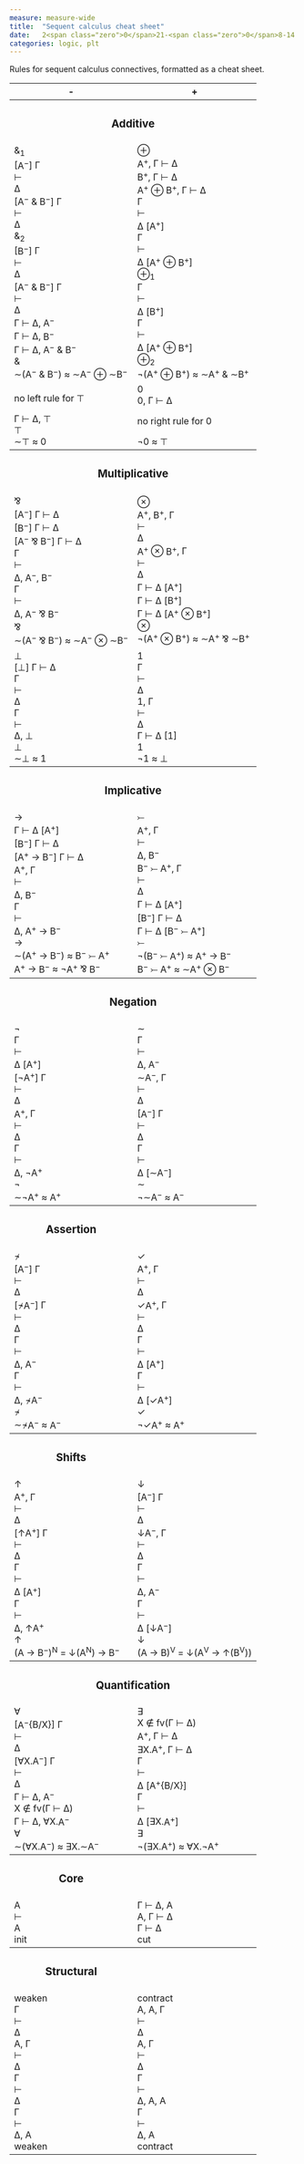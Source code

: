 ```yaml
---
measure: measure-wide
title:  "Sequent calculus cheat sheet"
date:   2<span class="zero">0</span>21-<span class="zero">0</span>8-14 23:<span class="zero">0</span>1:<span class="zero">0</span>2
categories: logic, plt
---
```


Rules for sequent calculus connectives, formatted as a cheat sheet.

<!--more-->

<link rel="stylesheet" type="text/css" href="https://cdn.rawgit.com/dreampulse/computer-modern-web-font/master/fonts.css">

<table class="borderless">
  <colgroup>
    <col class="negative">
    <col class="positive">
  </colgroup>
  <thead>
    <tr>
      <th class="neg">-</th>
      <th class="pos">+</th>
    </tr>
  </thead>
  <tbody>
    <tr>
      <th colspan="2">
        <h3 id="additive">Additive</h3>
      </th>
    </tr>
    <tr>
      <td>
        <div class="connective">
          <div class="column">
            <div class="rule left">
              <div class="label"><span class="with op">&amp;</span><sub>1</sub></div>
              <div class="inference">
                <div class="premise Γ"><span class="focus">[<span class="var neg">A<sup>−</sup></span>]</span> <span class="Γ">Γ</span></div>
                <div class="premise turnstile"><span class="turnstile">⊢</span></div>
                <div class="premise Δ"><span class="Δ">Δ</span></div>
                <span class="line-of-inference"></span>
                <div class="conclusion Γ"><span class="focus">[<span class="with"><span class="var neg">A<sup>−</sup></span> <span class="with op">&amp;</span> <span class="var neg">B<sup>−</sup></span></span>]</span> <span class="Γ">Γ</span></div>
                <div class="conclusion turnstile"><span class="turnstile">⊢</span></div>
                <div class="conclusion Δ"><span class="Δ">Δ</span></div>
              </div>
            </div>
            <div class="rule right">
              <div class="label"><span class="with op">&amp;</span><sub>2</sub></div>
              <div class="inference">
                <div class="premise Γ"><span class="focus">[<span class="var neg">B<sup>−</sup></span>]</span> <span class="Γ">Γ</span></div>
                <div class="premise turnstile"><span class="turnstile">⊢</span></div>
                <div class="premise Δ"><span class="Δ">Δ</span></div>
                <span class="line-of-inference"></span>
                <div class="conclusion Γ"><span class="focus">[<span class="with"><span class="var neg">A<sup>−</sup></span> <span class="with op">&amp;</span> <span class="var neg">B<sup>−</sup></span></span>]</span> <span class="Γ">Γ</span></div>
                <div class="conclusion turnstile"><span class="turnstile">⊢</span></div>
                <div class="conclusion Δ"><span class="Δ">Δ</span></div>
              </div>
            </div>
          </div>
          <div class="rule">
            <div class="inference">
              <div class="premises">
                <div class="premise"><span class="Γ">Γ</span> <span class="turnstile">⊢</span> <span class="Δ">Δ</span>, <span class="var neg">A<sup>−</sup></span></div>
                <div class="premise"><span class="Γ">Γ</span> <span class="turnstile">⊢</span> <span class="Δ">Δ</span>, <span class="var neg">B<sup>−</sup></span></div>
              </div>
              <span class="line-of-inference"></span>
              <div class="conclusion"><span class="Γ">Γ</span> <span class="turnstile">⊢</span> <span class="Δ">Δ</span>, <span class="with"><span class="var neg">A<sup>−</sup></span> <span class="with op">&amp;</span> <span class="var neg">B<sup>−</sup></span></span></div>
            </div>
            <div class="label"><span class="with op">&amp;</span></div>
          </div>
          <div class="connective">
            <div class="equivalence">
              <span class="negate"><span class="op">∼</span>(<span class="with"><span class="var neg">A<sup>−</sup></span> <span class="with op">&amp;</span> <span class="var neg">B<sup>−</sup></span></span>)</span> ≈ <span class="negate"><span class="op">∼</span></span><span class="var neg">A<sup>−</sup></span> <span class="sum op">⊕</span> <span class="negate"><span class="op">∼</span></span><span class="var neg">B<sup>−</sup></span>
            </div>
          </div>
        </div>
      </td>
      <td>
        <div class="connective">
          <div class="rule">
            <div class="label"><span class="sum op">⊕</span></div>
            <div class="inference">
              <div class="premises">
                <div class="premise"><span class="var pos">A<sup>+</sup></span>, <span class="Γ">Γ</span> <span class="turnstile">⊢</span> <span class="Δ">Δ</span></div>
                <div class="premise"><span class="var pos">B<sup>+</sup></span>, <span class="Γ">Γ</span> <span class="turnstile">⊢</span> <span class="Δ">Δ</span></div>
              </div>
              <span class="line-of-inference"></span>
              <div class="conclusion"><span class="sum"><span class="var pos">A<sup>+</sup></span> <span class="sum op">⊕</span> <span class="var pos">B<sup>+</sup></span></span>, <span class="Γ">Γ</span> <span class="turnstile">⊢</span> <span class="Δ">Δ</span></div>
            </div>
          </div>
          <div class="column">
            <div class="rule">
              <div class="inference">
                <div class="premise Γ"><span class="Γ">Γ</span></div>
                <div class="premise turnstile"><span class="turnstile">⊢</span></div>
                <div class="premise Δ"><span class="Δ">Δ</span> <span class="focus">[<span class="var pos">A<sup>+</sup></span>]</span></div>
                <span class="line-of-inference"></span>
                <div class="conclusion Γ"><span class="Γ">Γ</span></div>
                <div class="conclusion turnstile"><span class="turnstile">⊢</span></div>
                <div class="conclusion Δ"><span class="Δ">Δ</span> <span class="focus">[<span class="sum"><span class="var pos">A<sup>+</sup></span> <span class="sum op">⊕</span> <span class="var pos">B<sup>+</sup></span></span>]</span></div>
              </div>
              <div class="label"><span class="sum op">⊕</span><sub>1</sub></div>
            </div>
            <div class="rule">
              <div class="inference">
                <div class="premise Γ"><span class="Γ">Γ</span></div>
                <div class="premise turnstile"><span class="turnstile">⊢</span></div>
                <div class="premise Δ"><span class="Δ">Δ</span> <span class="focus">[<span class="var pos">B<sup>+</sup></span>]</span></div>
                <span class="line-of-inference"></span>
                <div class="conclusion Γ"><span class="Γ">Γ</span></div>
                <div class="conclusion turnstile"><span class="turnstile">⊢</span></div>
                <div class="conclusion Δ"><span class="Δ">Δ</span> <span class="focus">[<span class="sum"><span class="var pos">A<sup>+</sup></span> <span class="sum op">⊕</span> <span class="var pos">B<sup>+</sup></span></span>]</span></div>
              </div>
              <div class="label"><span class="sum op">⊕</span><sub>2</sub></div>
            </div>
          </div>
          <div class="connective">
            <div class="equivalence">
              <span class="not"><span class="op">¬</span>(<span class="sum"><span class="var pos">A<sup>+</sup></span> <span class="op">⊕</span> <span class="var pos">B<sup>+</sup></span></span>)</span> ≈ <span class="with"><span class="negate"><span class="op">∼</span><span class="var pos">A<sup>+</sup></span></span> <span class="op">&amp;</span> <span class="negate"><span class="op">∼</span><span class="var pos">B<sup>+</sup></span></span></span>
            </div>
          </div>
        </div>
      </td>
    </tr>
    <tr>
      <td>
        <div class="connective">
          <div class="rule">
            <p>no left rule for <span class="top">⊤</span></p>
          </div>
          <div class="rule">
            <div class="inference">
              <div class="axiom"></div>
              <span class="line-of-inference"></span>
              <div class="conclusion"><span class="Γ">Γ</span> <span class="turnstile">⊢</span> <span class="Δ">Δ</span>, <span class="top">⊤</span></div>
            </div>
            <div class="label"><span class="top">⊤</span></div>
          </div>
          <div class="connective">
            <d iv class="equivalence">
              <span class="negate"><span class="op">∼</span></span><span class="top">⊤</span> ≈ <span class="zero">0</span>
            </div>
          </div>
        </div>
      </td>
      <td>
        <div class="connective">
          <div class="rule">
            <div class="label"><span class="zero">0</span></div>
            <div class="inference">
              <div class="axiom"></div>
              <span class="line-of-inference"></span>
              <div class="conclusion"><span class="zero">0</span>, <span class="Γ">Γ</span> <span class="turnstile">⊢</span> <span class="Δ">Δ</span></div>
            </div>
          </div>
          <div class="rule">
            <p>no right rule for <span class="zero">0</span></p>
          </div>
          <div class="connective">
            <div class="equivalence">
              <span class="not"><span class="op">¬</span><span class="zero">0</span></span> ≈ <span class="top">⊤</span>
            </div>
          </div>
        </div>
      </td>
    </tr>
  </tbody>
  <tbody>
    <tr>
      <th colspan="2">
        <h3 id="multiplicative">Multiplicative</h3>
      </th>
    </tr>
    <tr>
      <td>
        <div class="connective">
          <div class="rule">
            <div class="label"><span class="par op">⅋</span></div>
            <div class="inference">
              <div class="premises">
                <div class="premise"><span class="focus">[<span class="var neg">A<sup>−</sup></span>]</span> <span class="Γ">Γ</span> <span class="turnstile">⊢</span> <span class="Δ">Δ</span></div>
                <div class="premise"><span class="focus">[<span class="var neg">B<sup>−</sup></span>]</span> <span class="Γ">Γ</span> <span class="turnstile">⊢</span> <span class="Δ">Δ</span></div>
              </div>
              <span class="line-of-inference"></span>
              <div class="conclusion"><span class="focus">[<span class="par"><span class="var neg">A<sup>−</sup></span> <span class="op">⅋</span> <span class="var neg">B<sup>−</sup></span></span>]</span> <span class="Γ">Γ</span> <span class="turnstile">⊢</span> <span class="Δ">Δ</span></div>
            </div>
          </div>
          <div class="rule">
            <div class="inference">
              <div class="premise Γ"><span class="Γ">Γ</span></div>
              <div class="premise turnstile"><span class="turnstile">⊢</span></div>
              <div class="premise Δ"><span class="Δ">Δ</span>, <span class="var neg">A<sup>−</sup></span>, <span class="var neg">B<sup>−</sup></span></div>
              <span class="line-of-inference"></span>
              <div class="conclusion Γ"><span class="Γ">Γ</span></div>
              <div class="conclusion turnstile"><span class="turnstile">⊢</span></div>
              <div class="conclusion Δ"><span class="Δ">Δ</span>, <span class="par"><span class="var neg">A<sup>−</sup></span> <span class="op">⅋</span> <span class="var neg">B<sup>−</sup></span></span></div>
            </div>
            <div class="label"><span class="par op">⅋</span></div>
          </div>
          <div class="connective">
            <div class="equivalence">
              <span class="negate"><span class="op">∼</span>(<span class="par"><span class="var neg">A<sup>−</sup></span> <span class="op">⅋</span> <span class="var neg">B<sup>−</sup></span></span>)</span> ≈ <span class="tensor"><span class="negate"><span class="op">∼</span></span><span class="var neg">A<sup>−</sup></span> <span class="op">⊗</span> <span class="negate"><span class="op">∼</span></span><span class="var neg">B<sup>−</sup></span></span>
            </div>
          </div>
        </div>
      </td>
      <td>
        <div class="connective">
          <div class="rule">
            <div class="label"><span class="tensor op">⊗</span></div>
            <div class="inference">
              <div class="premise Γ"><span class="var pos">A<sup>+</sup></span>, <span class="var pos">B<sup>+</sup></span>, <span class="Γ">Γ</span></div>
              <div class="premise turnstile"><span class="turnstile">⊢</span></div>
              <div class="premise Δ"><span class="Δ">Δ</span></div>
              <span class="line-of-inference"></span>
              <div class="conclusion Γ"><span class="tensor"><span class="var pos">A<sup>+</sup></span> <span class="op">⊗</span> <span class="var pos">B<sup>+</sup></span></span>, <span class="Γ">Γ</span></div>
              <div class="conclusion turnstile"><span class="turnstile">⊢</span></div>
              <div class="conclusion Δ"><span class="Δ">Δ</span></div>
            </div>
          </div>
          <div class="rule">
            <div class="inference">
              <div class="premises">
                <div class="premise"><span class="Γ">Γ</span> <span class="turnstile">⊢</span> <span class="Δ">Δ</span> <span class="focus">[<span class="var pos">A<sup>+</sup></span>]</span></div>
                <div class="premise"><span class="Γ">Γ</span> <span class="turnstile">⊢</span> <span class="Δ">Δ</span> <span class="focus">[<span class="var pos">B<sup>+</sup></span>]</span></div>
              </div>
              <span class="line-of-inference"></span>
              <div class="conclusion"><span class="Γ">Γ</span> <span class="turnstile">⊢</span> <span class="Δ">Δ</span> <span class="focus">[<span class="tensor"><span class="var pos">A<sup>+</sup></span> <span class="op">⊗</span> <span class="var pos">B<sup>+</sup></span></span>]</span></div>
            </div>
            <div class="label"><span class="tensor op">⊗</span></div>
          </div>
          <div class="connective">
            <div class="equivalence">
              <span class="not"><span class="op">¬</span></span>(<span class="tensor"><span class="var pos">A<sup>+</sup></span> <span class="op">⊗</span> <span class="var pos">B<sup>+</sup></span></span>) ≈ <span class="par"><span class="not op">∼</span><span class="var pos">A<sup>+</sup></span> <span class="op">⅋</span> <span class="not op">∼</span><span class="var pos">B<sup>+</sup></span></span>
            </div>
          </div>
        </div>
      </td>
    </tr>
    <tr>
      <td>
        <div class="connective">
          <div class="rule">
            <div class="label"><span class="bottom R">⊥</span></div>
            <div class="inference">
              <div class="axiom"></div>
              <span class="line-of-inference"></span>
              <div class="conclusion"><span class="focus">[<span class="bottom R">⊥</span>]</span> <span class="Γ">Γ</span> <span class="turnstile R">⊢</span> <span class="Δ">Δ</span></div>
            </div>
          </div>
          <div class="rule">
            <div class="inference">
              <div class="premise Γ"><span class="Γ">Γ</span></div>
              <div class="premise turnstile"><span class="turnstile R">⊢</span></div>
              <div class="premise Δ"><span class="Δ">Δ</span></div>
              <span class="line-of-inference"></span>
              <div class="conclusion Γ"><span class="Γ">Γ</span></div>
              <div class="conclusion turnstile"><span class="turnstile R">⊢</span></div>
              <div class="conclusion Δ"><span class="Δ">Δ</span>, <span class="bottom R">⊥</span></div>
            </div>
            <div class="label"><span class="bottom R">⊥</span></div>
          </div>
          <div class="connective">
            <div class="equivalence">
              <span class="negate"><span class="op">∼</span><span class="bottom R">⊥</span></span> ≈ <span class="one E">1</span>
            </div>
          </div>
        </div>
      </td>
      <td>
        <div class="connective">
          <div class="rule">
            <div class="label"><span class="one E">1</span></div>
            <div class="inference">
              <div class="premise Γ"><span class="Γ">Γ</span></div>
              <div class="premise turnstile"><span class="turnstile E">⊢</span></div>
              <div class="premise Δ"><span class="Δ">Δ</span></div>
              <span class="line-of-inference"></span>
              <div class="conclusion Γ"><span class="one E">1</span>, <span class="Γ">Γ</span></div>
              <div class="conclusion turnstile"><span class="turnstile E">⊢</span></div>
              <div class="conclusion Δ"><span class="Δ">Δ</span></div>
            </div>
          </div>
          <div class="rule">
            <div class="inference">
              <div class="axiom"></div>
              <span class="line-of-inference"></span>
              <div class="conclusion"><span class="Γ">Γ</span> <span class="turnstile E">⊢</span> <span class="Δ">Δ</span> <span class="focus">[<span class="one E">1</span>]</span></div>
            </div>
            <div class="label"><span class="one E">1</span></div>
          </div>
          <div class="connective">
            <div class="equivalence">
              <span class="not"><span class="op">¬</span></span><span class="one E">1</span> ≈ <span class="bottom R">⊥</span>
            </div>
          </div>
        </div>
      </td>
    </tr>
  </tbody>
  <tbody>
    <tr>
      <th colspan="2">
        <h3 id="implicative">Implicative</h3>
      </th>
    </tr>
    <tr>
      <td>
        <div class="connective">
          <div class="rule">
            <div class="label"><span class="implication op">→</span></div>
            <div class="inference">
              <div class="premises">
                <div class="premise"><span class="Γ">Γ</span> <span class="turnstile">⊢</span> <span class="Δ">Δ</span> <span class="focus">[<span class="var pos">A<sup>+</sup></span>]</span></div>
                <div class="premise"><span class="focus">[<span class="var neg">B<sup>−</sup></span>]</span> <span class="Γ">Γ</span> <span class="turnstile">⊢</span> <span class="Δ">Δ</span></div>
              </div>
              <span class="line-of-inference"></span>
              <div class="conclusion"><span class="focus">[<span class="implication"><span class="var pos">A<sup>+</sup></span> <span class="op">→</span> <span class="var neg">B<sup>−</sup></span></span>]</span> <span class="Γ">Γ</span> <span class="turnstile">⊢</span> <span class="Δ">Δ</span></div>
            </div>
          </div>
          <div class="rule">
            <div class="inference">
              <div class="premise Γ"><span class="var pos">A<sup>+</sup></span>, <span class="Γ">Γ</span></div>
              <div class="premise turnstile"><span class="turnstile">⊢</span></div>
              <div class="premise Δ"><span class="Δ">Δ</span>, <span class="var neg">B<sup>−</sup></span></div>
              <span class="line-of-inference"></span>
              <div class="conclusion Γ"><span class="Γ">Γ</span></div>
              <div class="conclusion turnstile"><span class="turnstile">⊢</span></div>
              <div class="conclusion Δ"><span class="Δ">Δ</span>, <span class="implication"><span class="var pos">A<sup>+</sup></span> <span class="op">→</span> <span class="var neg">B<sup>−</sup></span></span></div>
            </div>
            <div class="label"><span class="implication op">→</span></div>
          </div>
          <div class="connective">
            <div class="equivalence">
              <span class="negate"><span class="op">∼</span></span>(<span class="implication"><span class="var pos">A<sup>+</sup></span> <span class="op">→</span> <span class="var neg">B<sup>−</sup></span></span>) ≈ <span class="coimplication"><span class="var neg">B<sup>−</sup></span> <span class="op">⤚</span> <span class="var pos">A<sup>+</sup></span></span>
            </div>
            <div class="equivalence">
              <span class="implication"><span class="var pos">A<sup>+</sup></span> <span class="op">→</span> <span class="var neg">B<sup>−</sup></span></span> ≈ <span class="not"><span class="op">¬</span><span class="var pos">A<sup>+</sup></span></span> <span class="par op">⅋</span> <span class="var neg">B<sup>−</sup></span>
            </div>
          </div>
        </div>
      </td>
      <td>
        <div class="connective">
          <div class="rule">
            <div class="label"><span class="coimplication op">⤚</span></div>
            <div class="inference">
              <div class="premise Γ"><span class="var pos">A<sup>+</sup></span>, <span class="Γ">Γ</span></div>
              <div class="premise turnstile"><span class="turnstile">⊢</span></div>
              <div class="premise Δ"><span class="Δ">Δ</span>, <span class="var neg">B<sup>−</sup></span></div>
              <span class="line-of-inference"></span>
              <div class="conclusion Γ"><span class="coimplication"><span class="var neg">B<sup>−</sup></span> <span class="op">⤚</span> <span class="var pos">A<sup>+</sup></span></span>, <span class="Γ">Γ</span></div>
              <div class="conclusion turnstile"><span class="turnstile">⊢</span></div>
              <div class="conclusion Δ"><span class="Δ">Δ</span></div>
            </div>
          </div>
          <div class="rule">
            <div class="inference">
              <div class="premises">
                <div class="premise"><span class="Γ">Γ</span> <span class="turnstile">⊢</span> <span class="Δ">Δ</span> <span class="focus">[<span class="var pos">A<sup>+</sup></span>]</span></div>
                <div class="premise"><span class="focus">[<span class="var neg">B<sup>−</sup></span>]</span> <span class="Γ">Γ</span> <span class="turnstile">⊢</span> <span class="Δ">Δ</span></div>
              </div>
              <span class="line-of-inference"></span>
              <div class="conclusion"><span class="Γ">Γ</span> <span class="turnstile">⊢</span> <span class="Δ">Δ</span> <span class="focus">[<span class="coimplication"><span class="var neg">B<sup>−</sup></span> <span class="op">⤚</span> <span class="var pos">A<sup>+</sup></span></span>]</span></div>
            </div>
            <div class="label"><span class="coimplication op">⤚</span></div>
          </div>
          <div class="connective">
            <div class="equivalence">
              <span class="not"><span class="op">¬</span></span>(<span class="coimplication"><span class="var neg">B<sup>−</sup></span> <span class="op">⤚</span> <span class="var pos">A<sup>+</sup></span></span>) ≈ <span class="implication"><span class="var pos">A<sup>+</sup></span> <span class="op">→</span> <span class="var neg">B<sup>−</sup></span></span>
            </div>
            <div class="equivalence">
              <span class="coimplication"><span class="var neg">B<sup>−</sup></span> <span class="op">⤚</span> <span class="var pos">A<sup>+</sup></span></span> ≈ <span class="negate"><span class="op">∼</span></span><span class="var pos">A<sup>+</sup></span> <span class="tensor op">⊗</span> <span class="var neg">B<sup>−</sup></span>
            </div>
          </div>
        </div>
      </td>
    </tr>
  </tbody>
  <tbody>
    <tr>
      <th colspan="2">
        <h3 id="negation">Negation</h3>
      </th>
    </tr>
    <tr>
      <td>
        <div class="connective">
          <div class="rule">
            <div class="label"><span class="not op">¬</span></div>
            <div class="inference">
              <div class="premise Γ"><span class="Γ">Γ</span></div>
              <div class="premise turnstile"><span class="turnstile">⊢</span></div>
              <div class="premise Δ"><span class="Δ">Δ</span> <span class="focus">[<span class="var pos">A<sup>+</sup></span>]</span></div>
              <span class="line-of-inference"></span>
              <div class="conclusion Γ"><span class="focus">[<span class="not"><span class="op">¬</span><span class="var pos">A<sup>+</sup></span></span>]</span> <span class="Γ">Γ</span></div>
              <div class="conclusion turnstile"><span class="turnstile">⊢</span></div>
              <div class="conclusion Δ"><span class="Δ">Δ</span></div>
            </div>
          </div>
          <div class="rule">
            <div class="inference">
              <div class="premise Γ"><span class="var pos">A<sup>+</sup></span>, <span class="Γ">Γ</span></div>
              <div class="premise turnstile"><span class="turnstile">⊢</span></div>
              <div class="premise Δ"><span class="Δ">Δ</span></div>
              <span class="line-of-inference"></span>
              <div class="conclusion Γ"><span class="Γ">Γ</span></div>
              <div class="conclusion turnstile"><span class="turnstile">⊢</span></div>
              <div class="conclusion Δ"><span class="Δ">Δ</span>, <span class="not"><span class="op">¬</span><span class="var pos">A<sup>+</sup></span></span></div>
            </div>
            <div class="label"><span class="not"><span class="op">¬</span></span></div>
          </div>
          <div class="connective">
            <div class="equivalence">
              <span class="negate"><span class="op">∼</span><span class="not"><span class="op">¬</span><span class="var pos">A<sup>+</sup></span></span></span> ≈ <span class="var pos">A<sup>+</sup></span>
            </div>
          </div>
        </div>
      </td>
      <td>
        <div class="connective">
          <div class="rule">
            <div class="label"><span class="negate"><span class="op">∼</span></span></div>
            <div class="inference">
              <div class="premise Γ"><span class="Γ">Γ</span></div>
              <div class="premise turnstile"><span class="turnstile">⊢</span></div>
              <div class="premise Δ"><span class="Δ">Δ</span>, <span class="var neg">A<sup>−</sup></span></div>
              <span class="line-of-inference"></span>
              <div class="conclusion Γ"><span class="negate"><span class="op">∼</span><span class="var neg">A<sup>−</sup></span></span>, <span class="Γ">Γ</span></div>
              <div class="conclusion turnstile"><span class="turnstile">⊢</span></div>
              <div class="conclusion Δ"><span class="Δ">Δ</span></div>
            </div>
          </div>
          <div class="rule">
            <div class="inference">
              <div class="premise Γ"><span class="focus">[<span class="var neg">A<sup>−</sup></span>]</span> <span class="Γ">Γ</span></div>
              <div class="premise turnstile"><span class="turnstile">⊢</span></div>
              <div class="premise Δ"><span class="Δ">Δ</span></div>
              <span class="line-of-inference"></span>
              <div class="conclusion Γ"><span class="Γ">Γ</span></div>
              <div class="conclusion turnstile"><span class="turnstile">⊢</span></div>
              <div class="conclusion Δ"><span class="Δ">Δ</span> <span class="focus">[<span class="negate"><span class="op">∼</span><span class="var neg">A<sup>−</sup></span></span>]</span></div>
            </div>
            <div class="label"><span class="negate"><span class="op">∼</span></span></div>
          </div>
          <div class="connective">
            <div class="equivalence">
              <span class="not"><span class="op">¬</span><span class="negate"><span class="op">∼</span><span class="var neg">A<sup>−</sup></span></span></span> ≈ <span class="var neg">A<sup>−</sup></span>
            </div>
          </div>
        </div>
      </td>
    </tr>
  </tbody>
  <tbody>
    <tr>
      <th scope="row">
        <h3 id="assertion">Assertion</h3>
      </th>
    </tr>
    <tr>
      <td>
        <div class="connective">
          <div class="rule">
            <div class="label"><span class="not-untrue op">¬̷</span></div>
            <div class="inference">
              <div class="premise Γ"><span class="focus">[<span class="var neg">A<sup>−</sup></span>]</span> <span class="Γ">Γ</span></div>
              <div class="premise turnstile"><span class="turnstile">⊢</span></div>
              <div class="premise Δ"><span class="Δ">Δ</span></div>
              <span class="line-of-inference"></span>
              <div class="conclusion Γ"><span class="focus">[<span class="not-untrue"><span class="op">¬̷</span><span class="var neg">A<sup>−</sup></span></span>]</span> <span class="Γ">Γ</span></div>
              <div class="conclusion turnstile"><span class="turnstile">⊢</span></div>
              <div class="conclusion Δ"><span class="Δ">Δ</span></div>
            </div>
          </div>
          <div class="rule">
            <div class="inference">
              <div class="premise Γ"><span class="Γ">Γ</span></div>
              <div class="premise turnstile"><span class="turnstile">⊢</span></div>
              <div class="premise Δ"><span class="Δ">Δ</span>, <span class="var neg">A<sup>−</sup></span></div>
              <span class="line-of-inference"></span>
              <div class="conclusion Γ"><span class="Γ">Γ</span></div>
              <div class="conclusion turnstile"><span class="turnstile">⊢</span></div>
              <div class="conclusion Δ"><span class="Δ">Δ</span>, <span class="not-untrue"><span class="op">¬̷</span><span class="var neg">A<sup>−</sup></span></span></div>
            </div>
            <div class="label"><span class="not-untrue op">¬̷</span></div>
          </div>
          <div class="connective">
            <div class="equivalence">
              <span class="negate"><span class="op">∼</span><span class="not-untrue"><span class="op">¬̷<span class="var neg">A<sup>−</sup></span></span></span></span> ≈ <span class="var neg">A<sup>−</sup></span>
            </div>
          </div>
        </div>
      </td>
      <td>
        <div class="connective">
          <div class="rule">
            <div class="label"><span class="true op">✓</span></div>
            <div class="inference">
              <div class="premise Γ"><span class="var pos">A<sup>+</sup></span>, <span class="Γ">Γ</span></div>
              <div class="premise turnstile"><span class="turnstile">⊢</span></div>
              <div class="premise Δ"><span class="Δ">Δ</span></div>
              <span class="line-of-inference"></span>
              <div class="conclusion Γ"><span class="true"><span class="op">✓</span><span class="var pos">A<sup>+</sup></span></span>, <span class="Γ">Γ</span></div>
              <div class="conclusion turnstile"><span class="turnstile">⊢</span></div>
              <div class="conclusion Δ"><span class="Δ">Δ</span></div>
            </div>
          </div>
          <div class="rule">
            <div class="inference">
              <div class="premise Γ"><span class="Γ">Γ</span></div>
              <div class="premise turnstile"><span class="turnstile">⊢</span></div>
              <div class="premise Δ"><span class="Δ">Δ</span> <span class="focus">[<span class="var pos">A<sup>+</sup></span>]</span></div>
              <span class="line-of-inference"></span>
              <div class="conclusion Γ"><span class="Γ">Γ</span></div>
              <div class="conclusion turnstile"><span class="turnstile">⊢</span></div>
              <div class="conclusion Δ"><span class="Δ">Δ</span> <span class="focus">[<span class="true"><span class="op">✓</span><span class="var pos">A<sup>+</sup></span></span>]</span></div>
            </div>
            <div class="label"><span class="true op">✓</span></div>
          </div>
          <div class="connective">
            <div class="equivalence">
              <span class="not"><span class="op">¬</span><span class="true"><span class="op">✓</span><span class="var pos">A<sup>+</sup></span></span></span> ≈ <span class="var pos">A<sup>+</sup></span>
            </div>
          </div>
        </div>
      </td>
    </tr>
  </tbody>
  <tbody>
    <tr>
      <th scope="row">
        <h3 id="shifts">Shifts</h3>
      </th>
    </tr>
    <tr>
      <td>
        <div class="connective">
          <div class="rule">
            <div class="label"><span class="up-shift op">↑</span></div>
            <div class="inference">
              <div class="premise Γ"><span class="var pos">A<sup>+</sup></span>, <span class="Γ">Γ</span></div>
              <div class="premise turnstile"><span class="turnstile">⊢</span></div>
              <div class="premise Δ"><span class="Δ">Δ</span></div>
              <span class="line-of-inference"></span>
              <div class="conclusion Γ"><span class="focus">[<span class="up-shift"><span class="op">↑</span><span class="var pos">A<sup>+</sup></span></span>]</span> <span class="Γ">Γ</span></div>
              <div class="conclusion turnstile"><span class="turnstile">⊢</span></div>
              <div class="conclusion Δ"><span class="Δ">Δ</span></div>
            </div>
          </div>
          <div class="rule">
            <div class="inference">
              <div class="premise Γ"><span class="Γ">Γ</span></div>
              <div class="premise turnstile"><span class="turnstile">⊢</span></div>
              <div class="premise Δ"><span class="Δ">Δ</span> <span class="focus">[<span class="var pos">A<sup>+</sup></span>]</span></div>
              <span class="line-of-inference"></span>
              <div class="conclusion Γ"><span class="Γ">Γ</span></div>
              <div class="conclusion turnstile"><span class="turnstile">⊢</span></div>
              <div class="conclusion Δ"><span class="Δ">Δ</span>, <span class="up-shift"><span class="op">↑</span><span class="var pos">A<sup>+</sup></span></span></div>
            </div>
            <div class="label"><span class="up-shift op">↑</span></div>
          </div>
          <div class="connective">
            <div class="equivalence">
              (<span class="implication"><span class="var">A</span> <span class="op">→</span> <span class="var neg">B<sup>−</sup></span></span>)<sup class="N">N</sup> = <span class="implication"><span class="down-shift"><span class="op">↓</span>(<span class="var">A</span><sup class="N">N</sup>)</span> <span class="op">→</span> <span class="var neg">B<sup>−</sup></span></span>
            </div>
          </div>
        </div>
      </td>
      <td>
        <div class="connective">
          <div class="rule">
            <div class="label"><span class="down-shift op">↓</span></div>
            <div class="inference">
              <div class="premise Γ"><span class="focus">[<span class="var neg">A<sup>−</sup></span>]</span> <span class="Γ">Γ</span></div>
              <div class="premise turnstile"><span class="turnstile">⊢</span></div>
              <div class="premise Δ"><span class="Δ">Δ</span></div>
              <span class="line-of-inference"></span>
              <div class="conclusion Γ"><span class="down-shift"><span class="op">↓</span><span class="var neg">A<sup>−</sup></span></span>, <span class="Γ">Γ</span></div>
              <div class="conclusion turnstile"><span class="turnstile">⊢</span></div>
              <div class="conclusion Δ"><span class="Δ">Δ</span></div>
            </div>
          </div>
          <div class="rule">
            <div class="inference">
              <div class="premise Γ"><span class="Γ">Γ</span></div>
              <div class="premise turnstile"><span class="turnstile">⊢</span></div>
              <div class="premise Δ"><span class="Δ">Δ</span>, <span class="var neg">A<sup>−</sup></span></div>
              <span class="line-of-inference"></span>
              <div class="conclusion Γ"><span class="Γ">Γ</span></div>
              <div class="conclusion turnstile"><span class="turnstile">⊢</span></div>
              <div class="conclusion Δ"><span class="Δ">Δ</span> <span class="focus">[<span class="down-shift"><span class="op">↓</span><span class="var neg">A<sup>−</sup></span></span>]</span></div>
            </div>
            <div class="label"><span class="down-shift op">↓</span></div>
          </div>
          <div class="connective">
            <div class="equivalence">
              (<span class="implication"><span class="var">A</span> <span class="op">→</span> <span class="var">B</span></span>)<sup class="V">V</sup> = <span class="implication"><span class="down-shift"><span class="op">↓</span>(<span class="var">A</span><sup class="V">V</sup> <span class="op">→</span> <span class="up-shift"><span class="op">↑</span>(<span class="var">B</span><sup class="V">V</sup>)</span>)</span></span>
            </div>
          </div>
        </div>
      </td>
    </tr>
  </tbody>
  <tbody>
    <tr>
      <th colspan="2">
        <h3 id="quantification">Quantification</h3>
      </th>
    </tr>
    <tr>
      <td>
        <div class="connective">
          <div class="rule">
            <div class="label"><span class="for-all"><span class="op">∀</span></span></div>
            <div class="inference">
              <div class="premise Γ"><span class="focus">[<span class="var neg">A<sup>−</sup></span>{<span class="var">B</span>/<span class="var">X</span>}]</span> <span class="Γ">Γ</span></div>
              <div class="premise turnstile"><span class="turnstile">⊢</span></div>
              <div class="premise Δ"><span class="Δ">Δ</span></div>
              <span class="line-of-inference"></span>
              <div class="conclusion Γ"><span class="focus">[<span class="for-all"><span class="op">∀</span><span class="var">X</span>.<span class="var neg">A<sup>−</sup></span></span>]</span> <span class="Γ">Γ</span></div>
              <div class="conclusion turnstile"><span class="turnstile">⊢</span></div>
              <div class="conclusion Δ"><span class="Δ">Δ</span></div>
            </div>
          </div>
          <div class="rule right">
            <div class="inference">
              <div class="premises">
                <div class="premise"><span class="Γ">Γ</span> <span class="turnstile">⊢</span> <span class="Δ">Δ</span>, <span class="var neg">A<sup>−</sup></span></div>
                <div class="side-condition"><span class="var">X</span> ∉ <span class="function">fv</span>(<span class="Γ">Γ</span> <span class="turnstile">⊢</span> <span class="Δ">Δ</span>)</div>
              </div>
              <span class="line-of-inference"></span>
              <div class="conclusion"><span class="Γ">Γ</span> <span class="turnstile">⊢</span> <span class="Δ">Δ</span>, <span class="for-all"><span class="op">∀</span><span class="var">X</span>.<span class="var neg">A<sup>−</sup></span></span></div>
            </div>
            <div class="label"><span class="for-all"><span class="op">∀</span></span></div>
          </div>
          <div class="connective">
            <div class="equivalence">
              <span class="negate"><span class="op">∼</span>(<span class="for-all"><span class="op">∀</span><span class="var">X</span>.<span class="var neg">A<sup>−</sup></span></span>)</span> ≈ <span class="there-exists"><span class="op">∃</span><span class="var">X</span>.<span class="negate"><span class="op">∼</span><span class="var neg">A<sup>−</sup></span></span></span>
            </div>
          </div>
        </div>
      </td>
      <td>
        <div class="connective">
          <div class="rule left">
            <div class="label"><span class="there-exists"><span class="op">∃</span></span></div>
            <div class="inference">
              <div class="premises">
                <div class="side-condition"><span class="var">X</span> ∉ <span class="function">fv</span>(<span class="Γ">Γ</span> <span class="turnstile">⊢</span> <span class="Δ">Δ</span>)</div>
                <div class="premise"><span class="var pos">A<sup>+</sup></span>, <span class="Γ">Γ</span> <span class="turnstile">⊢</span> <span class="Δ">Δ</span></div>
              </div>
              <span class="line-of-inference"></span>
              <div class="conclusion"><span class="there-exists"><span class="op">∃</span><span class="var">X</span>.<span class="var pos">A<sup>+</sup></span></span>, <span class="Γ">Γ</span> <span class="turnstile">⊢</span> <span class="Δ">Δ</span></div>
            </div>
          </div>
          <div class="rule">
            <div class="inference">
              <div class="premise Γ"><span class="Γ">Γ</span></div>
              <div class="premise turnstile"><span class="turnstile">⊢</span></div>
              <div class="premise Δ"><span class="Δ">Δ</span> <span class="focus">[<span class="var pos">A<sup>+</sup></span>{<span class="var">B</span>/<span class="var">X</span>}]</span></div>
              <span class="line-of-inference"></span>
              <div class="conclusion Γ"><span class="Γ">Γ</span></div>
              <div class="conclusion turnstile"><span class="turnstile">⊢</span></div>
              <div class="conclusion Δ"><span class="Δ">Δ</span> <span class="focus">[<span class="there-exists"><span class="op">∃</span><span class="var">X</span>.<span class="var pos">A<sup>+</sup></span></span>]</span></div>
            </div>
            <div class="label"><span class="there-exists"><span class="op">∃</span></span></div>
          </div>
          <div class="connective">
            <div class="equivalence">
              <span class="not"><span class="op">¬</span>(<span class="there-exists"><span class="op">∃</span><span class="var">X</span>.<span class="var pos">A<sup>+</sup></span></span>)</span> ≈ <span class="for-all"><span class="op">∀</span><span class="var">X</span>.<span class="not"><span class="op">¬</span><span class="var pos">A<sup>+</sup></span></span></span>
            </div>
          </div>
        </div>
      </td>
    </tr>
  </tbody>
  <tbody>
    <tr>
      <th scope="row">
        <h3 id="core">Core</h3>
      </th>
    </tr>
    <tr>
      <td>
        <div class="connective">
          <div class="rule">
            <div class="inference">
              <div class="axiom"></div>
              <span class="line-of-inference"></span>
              <div class="conclusion Γ"><span class="var">A</span></div>
              <div class="conclusion turnstile"><span class="turnstile">⊢</span></div>
              <div class="conclusion Δ"><span class="var">A</span></div>
            </div>
            <div class="label"><span class="function">init</span></div>
          </div>
        </div>
      </td>
      <td>
        <div class="connective">
          <div class="rule">
            <div class="inference">
              <div class="premises">
                <div class="premise"><span class="Γ">Γ</span> <span class="turnstile">⊢</span> <span class="Δ">Δ</span>, <span class="var">A</span></div>
                <div class="premise"><span class="var">A</span>, <span class="Γ">Γ</span> <span class="turnstile">⊢</span> <span class="Δ">Δ</span></div>
              </div>
              <span class="line-of-inference"></span>
              <div class="conclusion"><span class="Γ">Γ</span> <span class="turnstile">⊢</span> <span class="Δ">Δ</span></div>
            </div>
            <div class="label"><span class="function">cut</span></div>
          </div>
        </div>
      </td>
    </tr>
  </tbody>
  <tbody>
    <tr>
      <th scope="row">
        <h3 id="structural">Structural</h3>
      </th>
    </tr>
    <tr>
      <td>
        <div class="connective">
          <div class="rule">
            <div class="label"><span class="function">weaken</span></div>
            <div class="inference">
              <div class="premise Γ"><span class="Γ">Γ</span></div>
              <div class="premise turnstile"><span class="turnstile">⊢</span></div>
              <div class="premise Δ"><span class="Δ">Δ</span></div>
              <span class="line-of-inference"></span>
              <div class="conclusion Γ"><span class="var">A</span>, <span class="Γ">Γ</span></div>
              <div class="conclusion turnstile"><span class="turnstile">⊢</span></div>
              <div class="conclusion Δ"><span class="Δ">Δ</span></div>
            </div>
          </div>
          <div class="rule">
            <div class="inference">
              <div class="premise Γ"><span class="Γ">Γ</span></div>
              <div class="premise turnstile"><span class="turnstile">⊢</span></div>
              <div class="premise Δ"><span class="Δ">Δ</span></div>
              <span class="line-of-inference"></span>
              <div class="conclusion Γ"><span class="Γ">Γ</span></div>
              <div class="conclusion turnstile"><span class="turnstile">⊢</span></div>
              <div class="conclusion Δ"><span class="Δ">Δ</span>, <span class="var">A</span></div>
            </div>
            <div class="label"><span class="function">weaken</span></div>
          </div>
        </div>
      </td>
      <td>
        <div class="connective">
          <div class="rule">
            <div class="label"><span class="function">contract</span></div>
            <div class="inference">
              <div class="premise Γ"><span class="var">A</span>, <span class="var">A</span>, <span class="Γ">Γ</span></div>
              <div class="premise turnstile"><span class="turnstile">⊢</span></div>
              <div class="premise Δ"><span class="Δ">Δ</span></div>
              <span class="line-of-inference"></span>
              <div class="conclusion Γ"><span class="var">A</span>, <span class="Γ">Γ</span></div>
              <div class="conclusion turnstile"><span class="turnstile">⊢</span></div>
              <div class="conclusion Δ"><span class="Δ">Δ</span></div>
            </div>
          </div>
          <div class="rule">
            <div class="inference">
              <div class="premise Γ"><span class="Γ">Γ</span></div>
              <div class="premise turnstile"><span class="turnstile">⊢</span></div>
              <div class="premise Δ"><span class="Δ">Δ</span>, <span class="var">A</span>, <span class="var">A</span></div>
              <span class="line-of-inference"></span>
              <div class="conclusion Γ"><span class="Γ">Γ</span></div>
              <div class="conclusion turnstile"><span class="turnstile">⊢</span></div>
              <div class="conclusion Δ"><span class="Δ">Δ</span>, <span class="var">A</span></div>
            </div>
            <div class="label"><span class="function">contract</span></div>
          </div>
        </div>
      </td>
    </tr>
  </tbody>
</table>
